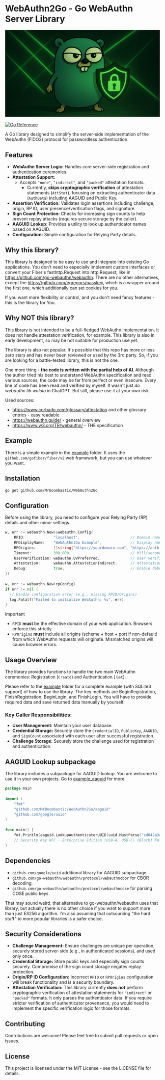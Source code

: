 # WebAuthn2Go - Go WebAuthn Server Library

![docs/hero.png](docs/hero.png)

[![Go Reference](https://pkg.go.dev/badge/github.com/MrBoombastic/WebAuthn2Go.svg)](https://pkg.go.dev/github.com/MrBoombastic/WebAuthn2Go)

A Go library designed to simplify the server-side implementation of the WebAuthn (FIDO2) protocol for passwordless
authentication.

## Features

* **WebAuthn Server Logic:** Handles core server-side registration and authentication ceremonies.
* **Attestation Support:**
  * Accepts `"none"`, `"indirect"`, and `"packed"` attestation formats.
    * Currently, **skips cryptographic verification** of attestation statements (`AttStmt`), focusing on extracting
      authenticator data (`AuthData`) including AAGUID and Public Key.
* **Assertion Verification:** Validates login assertions including challenge, origin, RP ID, user presence/verification
  flags, and signature.
* **Sign Count Protection:** Checks for increasing sign counts to help prevent replay attacks (requires secure storage
  by the caller).
* **AAGUID Lookup:** Provides a utility to look up authenticator names based on AAGUID.
* **Configuration:** Simple configuration for Relying Party details.

## Why this library?

This library is designed to be easy to use and integrate into existing Go applications. You don't need to especially
implement custom interfaces or convert your Fiber's fasthttp.Request into http.Request, like
in https://github.com/go-webauthn/webauthn. There are no other alternatives, except
the https://github.com/egregors/passkey, which is a wrapper around the first one, which additionally can set cookies for
you.

If you want more flexibility or control, and you don't need fancy features - this is the library for You.

## Why NOT this library?

This library is not intended to be a full-fledged WebAuthn implementation. It does not handle attestation verification,
for example. This library is also in early development, so may be not suitable for production use yet.

The library is also not popular. It's possible that this repo has more or less zero stars and has never been reviewed or
used by the 3rd party. So, if you are looking for a battle-tested library, this is not the one.

One more thing - **the code is written with the partial help of AI**. Although the author tried his best to understand
WebAuthn
specification and read various sources, the code may be far from perfect or even insecure. Every line of code has been
read and verified by myself. It wasn't just *do webauthn lib wololo* in ChatGPT. But still, please use it at your own
risk.

Used sources:

- https://www.corbado.com/glossary/attestation and other glossary entries - easy readable
- https://webauthn.guide/ - general overview
- https://www.w3.org/TR/webauthn/ - THE specification

## Example

There is a simple example in the [example](./example) folder.
It uses the `github.com/gofiber/fiber/v2` web framework, but you can use whatever you want.

## Installation

```bash
go get github.com/MrBoombastic/WebAuthn2Go
```

## Configuration

Before using the library, you need to configure your Relying Party (RP) details and other minor settings.

```go
w, err := webauthn.New(&webauthn.Config{
    RPID:             "localhost",                       // Domain name only - must match the domain in your URL
    RPDisplayName:    "WebAuthn2Go Example",             // Display name
    RPOrigins:        []string{"https://yourdomain.com", "https://auth.yourdomain.com"}, // Allowed origins - with protocol and port
    Timeout:          300_000,                           // Milliseconds, 5 minutes
    UserVerification: webauthn.UVPreferred,              // User verification requirement
    Attestation:      webauthn.AttestationIndirect,      // Attestation preference, Indirect gives us AAGUID
    Debug:            true,                              // Enable debug logging
})

w, err := webauthn.New(rpConfig)
if err != nil {
  // Handle configuration error (e.g., missing RPID/Origins)
  log.Fatalf("Failed to initialize WebAuthn: %v", err)
}
```

> [!IMPORTANT]
> * `RPID` **must** be the effective domain of your web application. Browsers enforce this strictly.
> * `RPOrigins` **must** include all origins (scheme + host + port if non-default) from which WebAuthn requests will
    originate. Mismatched origins will cause browser errors.

## Usage Overview

The library provides functions to handle the two main WebAuthn ceremonies: Registration (`Create`) and Authentication (
`Get`).

Please refer to the [example](./example) folder for a complete example (with SQLite3 support) of how to use the library.
The key methods are BeginRegistration, FinishRegistration, BeginLogin, and FinishLogin. You will have to provide
required data and save returned data manually by yourself.

### Key Caller Responsibilities:

* **User Management:** Maintain your user database.
* **Credential Storage:** Securely store the `CredentialID`, `PublicKey`, `AAGUID`, and `SignCount` associated with each
  user after successful registration.
* **Challenge Storage:** Securely store the challenge used for registration and authentication.

## AAGUID Lookup subpackage

The library includes a subpackage for AAGUID lookup. You are welcome to use it in your own projects. Go to
[example_aaguid](./example_aaguid) for more.

```go
package main

import (
	"fmt"
	"github.com/MrBoombastic/WebAuthn2Go/aaguid"
	"github.com/google/uuid"
)

func main() {
	fmt.Println(aaguid.LookupAuthenticatorUUID(uuid.MustParse("ed042a3a-4b22-4455-bb69-a267b652ae7e")))
	// Security Key NFC - Enterprise Edition (USB-A, USB-C) (Black) FW 5.7
}
```

## Dependencies

* `github.com/google/uuid` additional library for AAGUID subpackage
* `github.com/go-webauthn/webauthn/protocol/webauthncbor` for CBOR decoding.
* `github.com/go-webauthn/webauthn/protocol/webauthncose` for parsing COSE public keys.

That may sound weird, that alternative to go-webauthn/webauthn uses that library, but actually there is no other choice
if you want to support more than just ES256 algorithm. I'm also assuming that outsourcing "the hard stuff" to more
popular libraries is a safer choice.

## Security Considerations

* **Challenge Management:** Ensure challenges are unique per operation, securely stored server-side (e.g., in
  authenticated sessions), and used only once.
* **Credential Storage:** Store public keys and especially sign counts securely. Compromise of the sign count storage
  negates replay protection.
* **Origin/RP ID Configuration:** Incorrect `RPID` or `RPOrigins` configuration will break functionality and is a
  security boundary.
* **Attestation Verification:** This library currently **does not** perform cryptographic verification of attestation
  statements for `"indirect"` or `"packed"` formats. It only parses the authenticator data. If you require stricter
  verification of authenticator provenance, you would need to implement the specific verification logic for those
  formats.

## Contributing

Contributions are welcome! Please feel free to submit pull requests or open issues.

## License

This project is licensed under the MIT License - see the LICENSE file for details.
